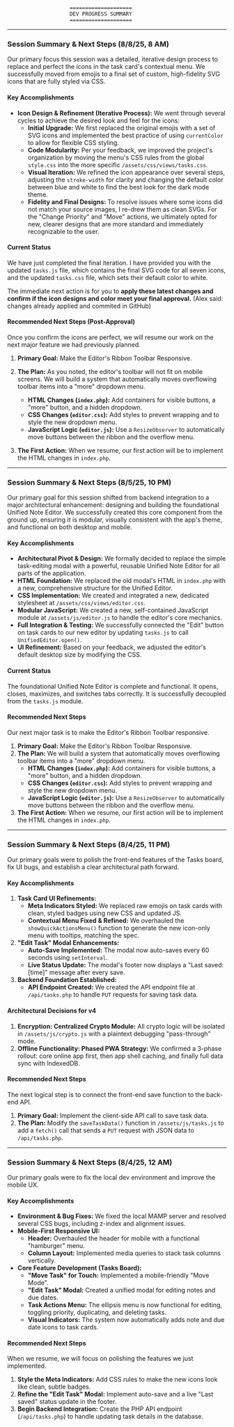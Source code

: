 						====================
						DEV PROGRESS SUMMARY
						====================

---
### Session Summary & Next Steps (8/8/25, 8 AM)

Our primary focus this session was a detailed, iterative design process
to replace and perfect the icons in the task card's contextual menu. We
successfully moved from emojis to a final set of custom, high-fidelity
SVG icons that are fully styled via CSS.

#### Key Accomplishments

* **Icon Design & Refinement (Iterative Process):** We went through
	several cycles to achieve the desired look and feel for the icons:
	* **Initial Upgrade:** We first replaced the original emojis with a
		set of SVG icons and implemented the best practice of using
		`currentColor` to allow for flexible CSS styling.
	* **Code Modularity:** Per your feedback, we improved the project's
		organization by moving the menu's CSS rules from the global
		`style.css` into the more specific `/assets/css/views/tasks.css`.
	* **Visual Iteration:** We refined the icon appearance over several
		steps, adjusting the `stroke-width` for clarity and changing the
		default color between blue and white to find the best look for
		the dark mode theme.
	* **Fidelity and Final Designs:** To resolve issues where some icons
		did not match your source images, I re-drew them as clean SVGs.
		For the "Change Priority" and "Move" actions, we ultimately
		opted for new, clearer designs that are more standard and
		immediately recognizable to the user.

#### Current Status

We have just completed the final iteration. I have provided you with the
updated `tasks.js` file, which contains the final SVG code for all
seven icons, and the updated `tasks.css` file, which sets their
default color to white.

The immediate next action is for you to **apply these latest changes and
confirm if the icon designs and color meet your final approval.**
(Alex said:  changes already applied and commited in GitHub)

#### Recommended Next Steps (Post-Approval)

Once you confirm the icons are perfect, we will resume our work on the
next major feature we had previously planned.

1.  **Primary Goal:** Make the Editor's Ribbon Toolbar Responsive.

2.  **The Plan:** As you noted, the editor's toolbar will not fit on mobile
	screens. We will build a system that automatically moves overflowing
	toolbar items into a "more" dropdown menu.
	* **HTML Changes (`index.php`):** Add containers for visible buttons, a
		"more" button, and a hidden dropdown.
	* **CSS Changes (`editor.css`):** Add styles to prevent wrapping and
		to style the new dropdown menu.
	* **JavaScript Logic (`editor.js`):** Use a `ResizeObserver` to
		automatically move buttons between the ribbon and the overflow menu.

3.  **The First Action:** When we resume, our first action will be to
	implement the HTML changes in `index.php`.


---
### Session Summary & Next Steps (8/5/25, 10 PM)

Our primary goal for this session shifted from backend integration to a major
architectural enhancement: designing and building the foundational Unified Note
Editor. We successfully created this core component from the ground up, ensuring
it is modular, visually consistent with the app's theme, and functional on both
desktop and mobile.

#### Key Accomplishments
* **Architectural Pivot & Design:** We formally decided to replace the simple
	task-editing modal with a powerful, reusable Unified Note Editor for all
	parts of the application.
* **HTML Foundation:** We replaced the old modal's HTML in `index.php` with a new,
	comprehensive structure for the Unified Editor.
* **CSS Implementation:** We created and integrated a new, dedicated stylesheet at
	`/assets/css/views/editor.css`.
* **Modular JavaScript:** We created a new, self-contained JavaScript module at
	`/assets/js/editor.js` to handle the editor's core mechanics.
* **Full Integration & Testing:** We successfully connected the "Edit" button on
	task cards to our new editor by updating `tasks.js` to call
	`UnifiedEditor.open()`.
* **UI Refinement:** Based on your feedback, we adjusted the editor's default
	desktop size by modifying the CSS.

#### Current Status
The foundational Unified Note Editor is complete and functional. It opens, closes,
maximizes, and switches tabs correctly. It is successfully decoupled from the
`tasks.js` module.

#### Recommended Next Steps
Our next major task is to make the Editor's Ribbon Toolbar responsive.
1.  **Primary Goal:** Make the Editor's Ribbon Toolbar Responsive.
2.  **The Plan:** We will build a system that automatically moves overflowing
	toolbar items into a "more" dropdown menu.
	* **HTML Changes (`index.php`):** Add containers for visible buttons, a "more"
		button, and a hidden dropdown.
	* **CSS Changes (`editor.css`):** Add styles to prevent wrapping and style the
		new dropdown menu.
	* **JavaScript Logic (`editor.js`):** Use a `ResizeObserver` to automatically
		move buttons between the ribbon and the overflow menu.
3.  **The First Action:** When we resume, our first action will be to implement the
	HTML changes in `index.php`.

---
### Session Summary & Next Steps (8/4/25, 11 PM)

Our primary goals were to polish the front-end features of the Tasks board, fix
UI bugs, and establish a clear architectural path forward.

#### Key Accomplishments
1.  **Task Card UI Refinements:**
	* **Meta Indicators Styled:** We replaced raw emojis on task cards with clean,
		styled badges using new CSS and updated JS.
	* **Contextual Menu Fixed & Refined:** We overhauled the `showQuickActionsMenu()`
		function to generate the new icon-only menu with tooltips, matching the
		spec.
2.  **"Edit Task" Modal Enhancements:**
	* **Auto-Save Implemented:** The modal now auto-saves every 60 seconds using
		`setInterval`.
	* **Live Status Update:** The modal's footer now displays a "Last saved: [time]"
		message after every save.
3.  **Backend Foundation Established:**
	* **API Endpoint Created:** We created the API endpoint file at `/api/tasks.php`
		to handle `PUT` requests for saving task data.

#### Architectural Decisions for v4
1.  **Encryption: Centralized Crypto Module:** All crypto logic will be isolated in
	`/assets/js/crypto.js` with a plaintext debugging "pass-through" mode.
2.  **Offline Functionality: Phased PWA Strategy:** We confirmed a 3-phase rollout:
	core online app first, then app shell caching, and finally full data sync
	with IndexedDB.

#### Recommended Next Steps
The next logical step is to connect the front-end save function to the back-end API.
1.  **Primary Goal:** Implement the client-side API call to save task data.
2.  **The Plan:** Modify the `saveTaskData()` function in `/assets/js/tasks.js` to
	add a `fetch()` call that sends a `PUT` request with JSON data to
	`/api/tasks.php`.

---
### Session Summary & Next Steps (8/4/25, 12 AM)

Our primary goals were to fix the local dev environment and improve the mobile UX.

#### Key Accomplishments
* **Environment & Bug Fixes:** We fixed the local MAMP server and resolved several
	CSS bugs, including z-index and alignment issues.
* **Mobile-First Responsive UI:**
	* **Header:** Overhauled the header for mobile with a functional "hamburger" menu.
	* **Column Layout:** Implemented media queries to stack task columns vertically.
* **Core Feature Development (Tasks Board):**
	* **"Move Task" for Touch:** Implemented a mobile-friendly "Move Mode".
	* **"Edit Task" Modal:** Created a unified modal for editing notes and due dates.
	* **Task Actions Menu:** The ellipsis menu is now functional for editing,
		toggling priority, duplicating, and deleting tasks.
	* **Visual Indicators:** The system now automatically adds note and due date
		icons to task cards.

#### Recommended Next Steps
When we resume, we will focus on polishing the features we just implemented.
1.  **Style the Meta Indicators:** Add CSS rules to make the new icons look like
	clean, subtle badges.
2.  **Refine the "Edit Task" Modal:** Implement auto-save and a live "Last saved"
	status update in the footer.
3.  **Begin Backend Integration:** Create the PHP API endpoint (`/api/tasks.php`) to
	handle updating task details in the database.
